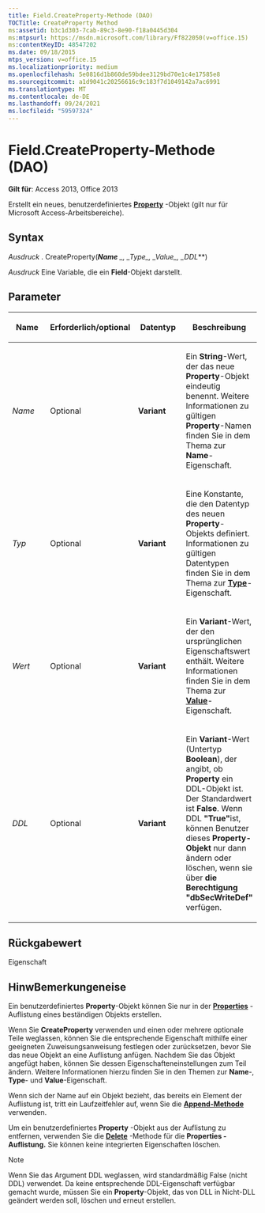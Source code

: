 ```yaml
---
title: Field.CreateProperty-Methode (DAO)
TOCTitle: CreateProperty Method
ms:assetid: b3c1d303-7cab-89c3-8e90-f18a0445d304
ms:mtpsurl: https://msdn.microsoft.com/library/Ff822050(v=office.15)
ms:contentKeyID: 48547202
ms.date: 09/18/2015
mtps_version: v=office.15
ms.localizationpriority: medium
ms.openlocfilehash: 5e0816d1b860de59bdee3129bd70e1c4e17585e8
ms.sourcegitcommit: a1d9041c20256616c9c183f7d1049142a7ac6991
ms.translationtype: MT
ms.contentlocale: de-DE
ms.lasthandoff: 09/24/2021
ms.locfileid: "59597324"
---
```

# <a name="fieldcreateproperty-method-dao"></a>Field.CreateProperty-Methode (DAO)


**Gilt für**: Access 2013, Office 2013

Erstellt ein neues, benutzerdefiniertes **[Property](property-object-dao.md)** -Objekt (gilt nur für Microsoft Access-Arbeitsbereiche).

## <a name="syntax"></a>Syntax

*Ausdruck* . CreateProperty(***Name** _, _*_Type_*_, _*_Value_*_, _*_DDL_**)

*Ausdruck* Eine Variable, die ein **Field**-Objekt darstellt.

## <a name="parameters"></a>Parameter

<table>
<colgroup>
<col style="width: 25%" />
<col style="width: 25%" />
<col style="width: 25%" />
<col style="width: 25%" />
</colgroup>
<thead>
<tr class="header">
<th><p>Name</p></th>
<th><p>Erforderlich/optional</p></th>
<th><p>Datentyp</p></th>
<th><p>Beschreibung</p></th>
</tr>
</thead>
<tbody>
<tr class="odd">
<td><p><em>Name</em></p></td>
<td><p>Optional</p></td>
<td><p><strong>Variant</strong></p></td>
<td><p>Ein <strong>String</strong>-Wert, der das neue <strong>Property</strong>-Objekt eindeutig benennt. Weitere Informationen zu gültigen <strong>Property</strong>-Namen finden Sie in dem Thema zur <strong>Name</strong>-Eigenschaft.</p></td>
</tr>
<tr class="even">
<td><p><em>Typ</em></p></td>
<td><p>Optional</p></td>
<td><p><strong>Variant</strong></p></td>
<td><p>Eine Konstante, die den Datentyp des neuen <strong>Property</strong>-Objekts definiert. Informationen zu gültigen Datentypen finden Sie in dem Thema zur <strong><a href="field-type-property-dao.md">Type</a></strong>-Eigenschaft.</p></td>
</tr>
<tr class="odd">
<td><p><em>Wert</em></p></td>
<td><p>Optional</p></td>
<td><p><strong>Variant</strong></p></td>
<td><p>Ein <strong>Variant</strong>-Wert, der den ursprünglichen Eigenschaftswert enthält. Weitere Informationen finden Sie in dem Thema zur <strong><a href="field-value-property-dao.md">Value</a></strong>-Eigenschaft.</p></td>
</tr>
<tr class="even">
<td><p><em>DDL</em></p></td>
<td><p>Optional</p></td>
<td><p><strong>Variant</strong></p></td>
<td><p>Ein <strong>Variant</strong>-Wert (Untertyp <strong>Boolean</strong>), der angibt, ob <strong>Property</strong> ein DDL-Objekt ist. Der Standardwert ist <strong>False</strong>. Wenn DDL <strong>"True"</strong>ist, können Benutzer dieses <strong>Property-Objekt</strong> nur dann ändern oder löschen, wenn sie über <strong>die Berechtigung "dbSecWriteDef"</strong> verfügen.</p></td>
</tr>
</tbody>
</table>


## <a name="return-value"></a>Rückgabewert

Eigenschaft

## <a name="remarks"></a>HinwBemerkungeneise

Ein benutzerdefiniertes **Property**-Objekt können Sie nur in der **[Properties](properties-collection-dao.md)** -Auflistung eines beständigen Objekts erstellen.

Wenn Sie **CreateProperty** verwenden und einen oder mehrere optionale Teile weglassen, können Sie die entsprechende Eigenschaft mithilfe einer geeigneten Zuweisungsanweisung festlegen oder zurücksetzen, bevor Sie das neue Objekt an eine Auflistung anfügen. Nachdem Sie das Objekt angefügt haben, können Sie dessen Eigenschafteneinstellungen zum Teil ändern. Weitere Informationen hierzu finden Sie in den Themen zur **Name**-, **Type**- und **Value**-Eigenschaft.

Wenn sich der Name auf ein Objekt bezieht, das bereits ein Element der Auflistung ist, tritt ein Laufzeitfehler auf, wenn Sie die **[Append-Methode](fields-append-method-dao.md)** verwenden.

Um ein benutzerdefiniertes **Property** -Objekt aus der Auflistung zu entfernen, verwenden Sie die **[Delete](fields-delete-method-dao.md)** -Methode für die **Properties -Auflistung.** Sie können keine integrierten Eigenschaften löschen.


> [!NOTE]
> Wenn Sie das Argument DDL weglassen, wird standardmäßig False (nicht DDL) verwendet. Da keine entsprechende DDL-Eigenschaft verfügbar gemacht wurde, müssen Sie ein **Property**-Objekt, das von DLL in Nicht-DLL geändert werden soll, löschen und erneut erstellen.


